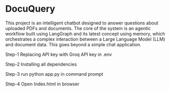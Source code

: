 # DocuQuery
This project is an intelligent chatbot designed to answer questions about uploaded PDFs and documents. The core of the system is an agentic workflow built using LangGraph and its latest concept using memory, which orchestrates a complex interaction between a Large Language Model (LLM) and document data. This goes beyond a simple chat application.

Step-1 Replacing API key with Groq API key in .env

Step-2 Installing all dependencies

Step-3 run python app.py in command prompt

Step-4 Open Index.html in browser
